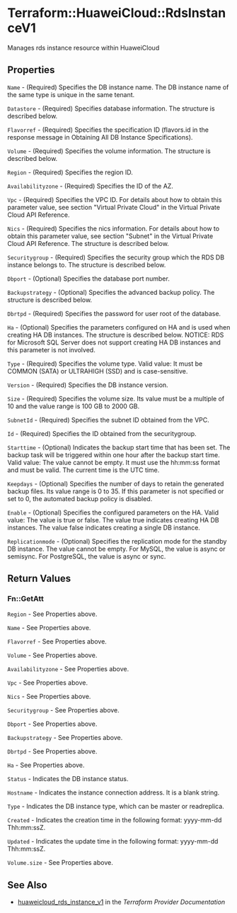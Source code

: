 # Terraform::HuaweiCloud::RdsInstanceV1

Manages rds instance resource within HuaweiCloud

## Properties

`Name` - (Required) Specifies the DB instance name. The DB instance name of the same type is unique in the same tenant.

`Datastore` - (Required) Specifies database information. The structure is described below.

`Flavorref` - (Required) Specifies the specification ID (flavors.id in the response message in Obtaining All DB Instance Specifications).

`Volume` - (Required) Specifies the volume information. The structure is described below.

`Region` - (Required) Specifies the region ID.

`Availabilityzone` - (Required) Specifies the ID of the AZ.

`Vpc` - (Required) Specifies the VPC ID. For details about how to obtain this parameter value, see section "Virtual Private Cloud" in the Virtual Private Cloud API Reference.

`Nics` - (Required) Specifies the nics information. For details about how to obtain this parameter value, see section "Subnet" in the Virtual Private Cloud API Reference. The structure is described below.

`Securitygroup` - (Required) Specifies the security group which the RDS DB instance belongs to. The structure is described below.

`Dbport` - (Optional) Specifies the database port number.

`Backupstrategy` - (Optional) Specifies the advanced backup policy. The structure is described below.

`Dbrtpd` - (Required) Specifies the password for user root of the database.

`Ha` - (Optional) Specifies the parameters configured on HA and is used when creating HA DB instances. The structure is described below. NOTICE: RDS for Microsoft SQL Server does not support creating HA DB instances and this parameter is not involved.

`Type` - (Required) Specifies the volume type. Valid value: It must be COMMON (SATA) or ULTRAHIGH (SSD) and is case-sensitive.

`Version` - (Required) Specifies the DB instance version.

`Size` - (Required) Specifies the volume size. Its value must be a multiple of 10 and the value range is 100 GB to 2000 GB.

`SubnetId` - (Required) Specifies the subnet ID obtained from the VPC.

`Id` - (Required) Specifies the ID obtained from the securitygroup.

`Starttime` - (Optional) Indicates the backup start time that has been set. The backup task will be triggered within one hour after the backup start time. Valid value: The value cannot be empty. It must use the hh:mm:ss format and must be valid. The current time is the UTC time.

`Keepdays` - (Optional) Specifies the number of days to retain the generated backup files. Its value range is 0 to 35. If this parameter is not specified or set to 0, the automated backup policy is disabled.

`Enable` - (Optional) Specifies the configured parameters on the HA. Valid value: The value is true or false. The value true indicates creating HA DB instances. The value false indicates creating a single DB instance.

`Replicationmode` - (Optional) Specifies the replication mode for the standby DB instance. The value cannot be empty. For MySQL, the value is async or semisync. For PostgreSQL, the value is async or sync.


## Return Values

### Fn::GetAtt

`Region` - See Properties above.

`Name` - See Properties above.

`Flavorref` - See Properties above.

`Volume` - See Properties above.

`Availabilityzone` - See Properties above.

`Vpc` - See Properties above.

`Nics` - See Properties above.

`Securitygroup` - See Properties above.

`Dbport` - See Properties above.

`Backupstrategy` - See Properties above.

`Dbrtpd` - See Properties above.

`Ha` - See Properties above.

`Status` - Indicates the DB instance status.

`Hostname` - Indicates the instance connection address. It is a blank string.

`Type` - Indicates the DB instance type, which can be master or readreplica.

`Created` - Indicates the creation time in the following format: yyyy-mm-dd Thh:mm:ssZ.

`Updated` - Indicates the update time in the following format: yyyy-mm-dd Thh:mm:ssZ.

`Volume.size` - See Properties above.

## See Also

* [huaweicloud_rds_instance_v1](https://www.terraform.io/docs/providers/huaweicloud/r/rds_instance_v1.html) in the _Terraform Provider Documentation_